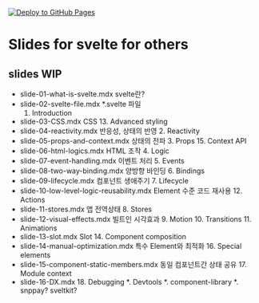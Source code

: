 [![Deploy to GitHub Pages](https://github.com/naramdash/slides-for-svelte-for-others/actions/workflows/deploy.yml/badge.svg)](https://github.com/naramdash/slides-for-svelte-for-others/actions/workflows/deploy.yml)

# Slides for svelte for others

## slides WIP

- slide-01-what-is-svelte.mdx svelte란?
- slide-02-svelte-file.mdx *.svelte 파일
    1. Introduction
- slide-03-CSS.mdx CSS
    13. Advanced styling
- slide-04-reactivity.mdx 반응성, 상태의 반영
    2. Reactivity
- slide-05-props-and-context.mdx 상태의 전파
    3. Props
    15. Context API
- slide-06-html-logics.mdx  HTML 조작
    4. Logic
- slide-07-event-handling.mdx 이벤트 처리
    5. Events
- slide-08-two-way-binding.mdx 양방향 바인딩
    6. Bindings
- slide-09-lifecycle.mdx 컴포넌트 생애주기
    7. Lifecycle
- slide-10-low-level-logic-reusability.mdx Element 수준 코드 재사용
    12. Actions
- slide-11-stores.mdx 앱 전역상태
    8. Stores
- slide-12-visual-effects.mdx 빌트인 시각효과
    9. Motion
    10. Transitions
    11. Animations
- slide-13-slot.mdx Slot
    14. Component composition
- slide-14-manual-optimization.mdx 특수 Element와 최적화
    16. Special elements
- slide-15-component-static-members.mdx 동일 컴포넌트간 상태 공유
    17. Module context
- slide-16-DX.mdx
    18. Debugging
    *. Devtools
    *. component-library
    *. snppay? sveltkit?


